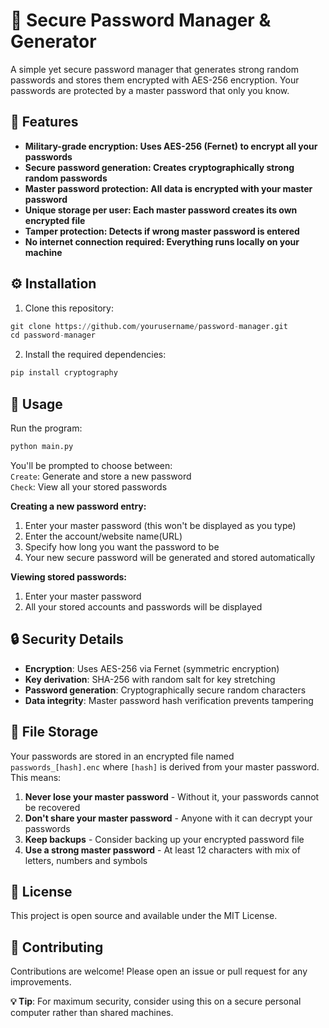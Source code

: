 # 🔐 Secure Password Manager & Generator

A simple yet secure password manager that generates strong random passwords and stores them encrypted with AES-256 encryption. Your passwords are protected by a master password that only you know.

## 🌟 Features

- **Military-grade encryption: Uses AES-256 (Fernet) to encrypt all your passwords**
- **Secure password generation: Creates cryptographically strong random passwords**
- **Master password protection: All data is encrypted with your master password**
- **Unique storage per user: Each master password creates its own encrypted file**
- **Tamper protection: Detects if wrong master password is entered**
- **No internet connection required: Everything runs locally on your machine**

## ⚙️ Installation

1. Clone this repository:  
```python
git clone https://github.com/yourusername/password-manager.git
cd password-manager
```  
2. Install the required dependencies:
```python
pip install cryptography
```  
## 🚀 Usage
Run the program:
```python
python main.py
```  
You'll be prompted to choose between:  
`Create`: Generate and store a new password  
`Check`: View all your stored passwords  

**Creating a new password entry:**
1. Enter your master password (this won't be displayed as you type)  
2. Enter the account/website name(URL)  
3. Specify how long you want the password to be  
4. Your new secure password will be generated and stored automatically  

**Viewing stored passwords:**  
1. Enter your master password  
2. All your stored accounts and passwords will be displayed  

## 🔒 Security Details  
- **Encryption**: Uses AES-256 via Fernet (symmetric encryption)  
- **Key derivation**: SHA-256 with random salt for key stretching  
- **Password generation**: Cryptographically secure random characters  
- **Data integrity**: Master password hash verification prevents tampering  

## 📁 File Storage
Your passwords are stored in an encrypted file named `passwords_[hash].enc` where `[hash]` is derived from your master password. This means:  
1. **Never lose your master password** - Without it, your passwords cannot be recovered  
2. **Don't share your master password** - Anyone with it can decrypt your passwords  
3. **Keep backups** - Consider backing up your encrypted password file  
4. **Use a strong master password** - At least 12 characters with mix of letters, numbers and symbols  

## 📝 License  
This project is open source and available under the MIT License.  

## 🤝 Contributing
Contributions are welcome! Please open an issue or pull request for any improvements.  

**💡 Tip**: For maximum security, consider using this on a secure personal computer rather than shared machines.
